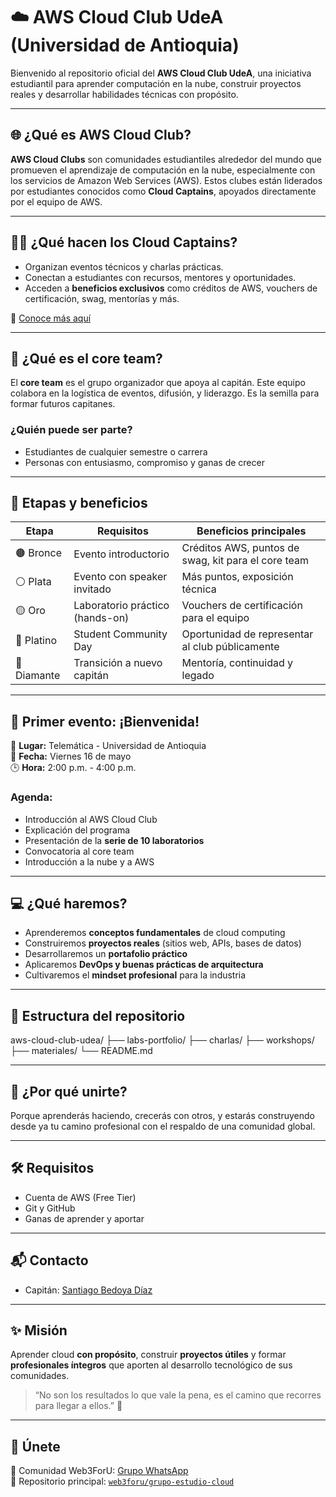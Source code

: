 # ☁️ AWS Cloud Club UdeA (Universidad de Antioquia)

Bienvenido al repositorio oficial del **AWS Cloud Club UdeA**, una iniciativa estudiantil para aprender computación en la nube, construir proyectos reales y desarrollar habilidades técnicas con propósito.

---

## 🌐 ¿Qué es AWS Cloud Club?

**AWS Cloud Clubs** son comunidades estudiantiles alrededor del mundo que promueven el aprendizaje de computación en la nube, especialmente con los servicios de Amazon Web Services (AWS). Estos clubes están liderados por estudiantes conocidos como **Cloud Captains**, apoyados directamente por el equipo de AWS.

---

## 👨‍✈️ ¿Qué hacen los Cloud Captains?

- Organizan eventos técnicos y charlas prácticas.
- Conectan a estudiantes con recursos, mentores y oportunidades.
- Acceden a **beneficios exclusivos** como créditos de AWS, vouchers de certificación, swag, mentorías y más.

🔗 [Conoce más aquí](https://aws.amazon.com/es/developer/community/students/cloudclubs/)

---

## 🤝 ¿Qué es el core team?

El **core team** es el grupo organizador que apoya al capitán. Este equipo colabora en la logística de eventos, difusión, y liderazgo. Es la semilla para formar futuros capitanes.

### ¿Quién puede ser parte?

- Estudiantes de cualquier semestre o carrera
- Personas con entusiasmo, compromiso y ganas de crecer

---

## 🏅 Etapas y beneficios

| Etapa         | Requisitos                             | Beneficios principales                                 |
|---------------|-----------------------------------------|--------------------------------------------------------|
| 🟤 Bronce     | Evento introductorio                    | Créditos AWS, puntos de swag, kit para el core team    |
| ⚪ Plata      | Evento con speaker invitado             | Más puntos, exposición técnica                         |
| 🟡 Oro        | Laboratorio práctico (hands-on)         | Vouchers de certificación para el equipo               |
| 🔵 Platino    | Student Community Day                   | Oportunidad de representar al club públicamente        |
| 💎 Diamante   | Transición a nuevo capitán              | Mentoría, continuidad y legado                         |

---

## 📆 Primer evento: ¡Bienvenida!

📍 **Lugar:** Telemática - Universidad de Antioquia  
📅 **Fecha:** Viernes 16 de mayo  
🕒 **Hora:** 2:00 p.m. - 4:00 p.m.

### Agenda:
- Introducción al AWS Cloud Club
- Explicación del programa
- Presentación de la **serie de 10 laboratorios**
- Convocatoria al core team
- Introducción a la nube y a AWS

---

## 💻 ¿Qué haremos?

- Aprenderemos **conceptos fundamentales** de cloud computing
- Construiremos **proyectos reales** (sitios web, APIs, bases de datos)
- Desarrollaremos un **portafolio práctico**
- Aplicaremos **DevOps y buenas prácticas de arquitectura**
- Cultivaremos el **mindset profesional** para la industria

---

## 📂 Estructura del repositorio

aws-cloud-club-udea/
├── labs-portfolio/
├── charlas/
├── workshops/
├── materiales/
└── README.md


---

## 🚀 ¿Por qué unirte?

Porque aprenderás haciendo, crecerás con otros, y estarás construyendo desde ya tu camino profesional con el respaldo de una comunidad global.

---

## 🛠️ Requisitos

- Cuenta de AWS (Free Tier)
- Git y GitHub
- Ganas de aprender y aportar

---

## 📬 Contacto

- Capitán: [Santiago Bedoya Díaz](https://www.linkedin.com/in/santiago-bedoya-diaz/)

---

## ✨ Misión

Aprender cloud **con propósito**, construir **proyectos útiles** y formar **profesionales íntegros** que aporten al desarrollo tecnológico de sus comunidades.

> “No son los resultados lo que vale la pena, es el camino que recorres para llegar a ellos.” 🚀

---

## 🤝 Únete

🔗 Comunidad Web3ForU: [Grupo WhatsApp](https://chat.whatsapp.com/Jsch6Cgts8gE4eDvTapsuH)  
📘 Repositorio principal: [`web3foru/grupo-estudio-cloud`](https://github.com/Santiago1023/grupo-estudio-cloud)
